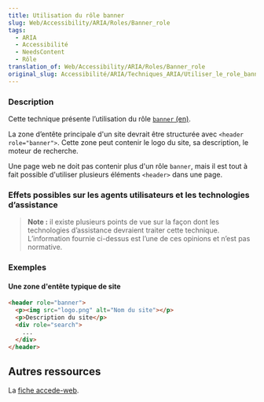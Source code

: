 ```yaml
---
title: Utilisation du rôle banner
slug: Web/Accessibility/ARIA/Roles/Banner_role
tags:
  - ARIA
  - Accessibilité
  - NeedsContent
  - Rôle
translation_of: Web/Accessibility/ARIA/Roles/Banner_role
original_slug: Accessibilité/ARIA/Techniques_ARIA/Utiliser_le_role_banner
---
```

### Description

Cette technique présente l’utilisation du rôle [`banner` (en)](https://www.w3.org/TR/wai-aria/roles#banner).

La zone d’entête principale d'un site devrait être structurée avec  `<header role="banner">`. Cette zone peut contenir le logo du site, sa description, le moteur de recherche.

Une page web ne doit pas contenir plus d'un rôle `banner`, mais il est tout à fait possible d'utiliser plusieurs éléments `<header>` dans une page.

### Effets possibles sur les agents utilisateurs et les technologies d’assistance



> **Note :** il existe plusieurs points de vue sur la façon dont les technologies d’assistance devraient traiter cette technique. L’information fournie ci-dessus est l’une de ces opinions et n’est pas normative.

### Exemples

#### Une zone d'entête typique de site 

```html
<header role="banner">
  <p><img src="logo.png" alt="Nom du site"></p>
  <p>Description du site</p>
  <div role="search">
    ...
  </div>
</header>
```

## Autres ressources

La [fiche accede-web](http://www.accede-web.com/notices/html-css-javascript/1-structure/1-1-header-role-banner/).
